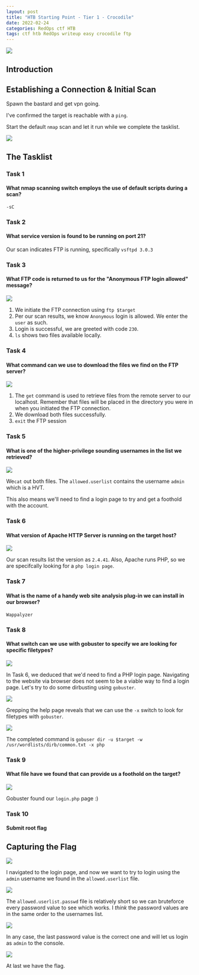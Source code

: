 ```yaml
---
layout: post
title: "HTB Starting Point - Tier 1 - Crocodile"
date: 2022-02-24
categories: RedOps ctf HTB
tags: ctf htb RedOps writeup easy crocodile ftp
---
```

<img src='/assets/img/ctf/htb/sp/tier1/crocodile.PNG'/>

## Introduction

## Establishing a Connection & Initial Scan

Spawn the bastard and get vpn going.

I've confirmed the target is reachable with a `ping`.

Start the default `nmap` scan and let it run while we complete the tasklist.

<img src='/assets/img/ctf/htb/sp/tier1/1nmap.png'>

## The Tasklist

### Task 1
#### What nmap scanning switch employs the use of default scripts during a scan?

`-sC`
 
### Task 2
#### What service version is found to be running on port 21?

Our scan indicates FTP is running, specifically `vsftpd 3.0.3`

### Task 3
#### What FTP code is returned to us for the "Anonymous FTP login allowed" message? 

<img src='/assets/img/ctf/htb/sp/tier1/crocodile/2ftpcon.png'/>

1. We initiate the FTP connection using `ftp $target`
2. Per our scan results, we know `Anonymous` login is allowed. We enter the `user` as such.
3. Login is successful, we are greeted with code `230`.
4. `ls` shows two files available locally. 

### Task 4 
#### What command can we use to download the files we find on the FTP server?

<img src='/assets/img/ctf/htb/sp/tier1/crocodile/3ftpget.png'/>

1. The `get` command is used to retrieve files from the remote server to our localhost. Remember that files will be placed in the directory you were in when you initiated the FTP connection.
2. We download both files successfully.
3. `exit` the FTP session
 
### Task 5
#### What is one of the higher-privilege sounding usernames in the list we retrieved?

<img src='/assets/img/ctf/htb/sp/tier1/crocodile/4cat.png'/>

We`cat` out both files. The `allowed.userlist` contains the username `admin` which is a HVT.

This also means we'll need to find a login page to try and get a foothold with the account.

### Task 6
#### What version of Apache HTTP Server is running on the target host?

<img src='/assets/img/ctf/htb/sp/tier1/crocodile/5apache.png'/>

Our scan results list the version as `2.4.41`. Also, Apache runs PHP, so we are specifcally looking for a `php login page`.

### Task 7
#### What is the name of a handy web site analysis plug-in we can install in our browser?

`Wappalyzer`

### Task 8
#### What switch can we use with gobuster to specify we are looking for specific filetypes?

<img src='/asset/img/ctf/htb/sp/tier1/crocodile/6web.png'/>

In Task 6, we deduced that we'd need to find a PHP login page. Navigating to the website via browser does not seem to be a viable way to find a login page. Let's try to do some dirbusting using `gobuster`.

<img src='/assets/img/ctf/htb/sp/tier1/crocodile/7gobuster.png'/>

Grepping the help page reveals that we can use the `-x` switch to look for filetypes with `gobuster`. 

<img src='/assets/img/ctf/htb/sp/tier1/crocodile/8gobuster.png'/>

The completed command is `gobuser dir -u $target -w /usr/wordlists/dirb/common.txt -x php`

### Task 9
#### What file have we found that can provide us a foothold on the target?

<img src='/assets/img/ctf/htb/sp/tier1/crocodile/9gobusterresults.png'/>

Gobuster found our `login.php` page :)

### Task 10
####  Submit root flag

## Capturing the Flag

<img src='/assets/img/ctf/htb/sp/tier1/crocodile/9login.png'/>

I navigated to the login page, and now we want to try to login using the `admin` username we found in the `allowed.userlist` file.

<img src='/assets/img/ctf/htb/sp/tier1/crocodile/9login2.png'/>

The `allowed.userlist.passwd` file is relatively short so we can bruteforce every password value to see which works. I *think* the password values are in the same order to the usernames list. 

<img src='/assets/img/ctf/htb/sp/tier1/crocodile/10pass.png'/>

In any case, the last password value is the correct one and will let us login as `admin` to the console.

<img src='/assets/img/ctf/htb/sp/tier1/crocodile/11flag.png'/>

At last we have the flag.


